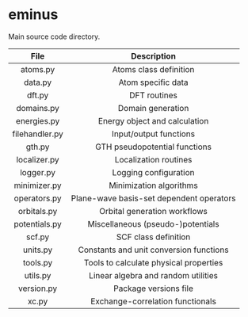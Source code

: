 # eminus

Main source code directory.

| File           | Description |
| :------------: | :---------: |
| atoms.py       | Atoms class definition |
| data.py        | Atom specific data |
| dft.py         | DFT routines |
| domains.py     | Domain generation |
| energies.py    | Energy object and calculation |
| filehandler.py | Input/output functions |
| gth.py         | GTH pseudopotential functions |
| localizer.py   | Localization routines |
| logger.py      | Logging configuration |
| minimizer.py   | Minimization algorithms |
| operators.py   | Plane-wave basis-set dependent operators |
| orbitals.py    | Orbital generation workflows |
| potentials.py  | Miscellaneous (pseudo-)potentials |
| scf.py         | SCF class definition |
| units.py       | Constants and unit conversion functions |
| tools.py       | Tools to calculate physical properties |
| utils.py       | Linear algebra and random utilities |
| version.py     | Package versions file |
| xc.py          | Exchange-correlation functionals |
